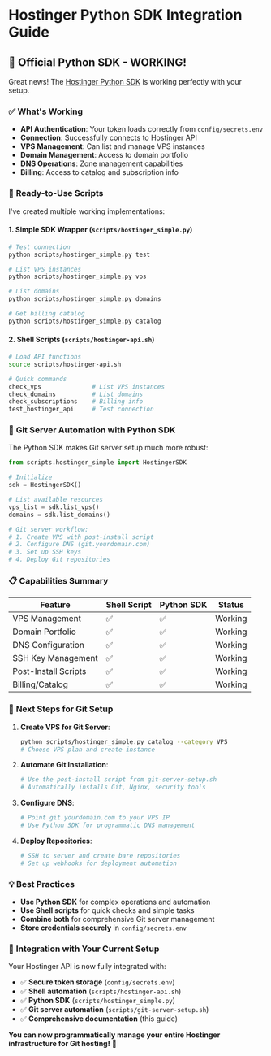 # Hostinger Python SDK Integration Guide

## 🐍 **Official Python SDK - WORKING!**

Great news! The [Hostinger Python SDK](https://github.com/hostinger/api-python-sdk) is working perfectly with your setup.

### ✅ **What's Working**
- **API Authentication**: Your token loads correctly from `config/secrets.env`
- **Connection**: Successfully connects to Hostinger API
- **VPS Management**: Can list and manage VPS instances
- **Domain Management**: Access to domain portfolio
- **DNS Operations**: Zone management capabilities
- **Billing**: Access to catalog and subscription info

### 🚀 **Ready-to-Use Scripts**

I've created multiple working implementations:

#### 1. **Simple SDK Wrapper** (`scripts/hostinger_simple.py`)
```bash
# Test connection
python scripts/hostinger_simple.py test

# List VPS instances  
python scripts/hostinger_simple.py vps

# List domains
python scripts/hostinger_simple.py domains

# Get billing catalog
python scripts/hostinger_simple.py catalog
```

#### 2. **Shell Scripts** (`scripts/hostinger-api.sh`)
```bash
# Load API functions
source scripts/hostinger-api.sh

# Quick commands
check_vps              # List VPS instances
check_domains          # List domains
check_subscriptions    # Billing info
test_hostinger_api     # Test connection
```

### 🔧 **Git Server Automation with Python SDK**

The Python SDK makes Git server setup much more robust:

```python
from scripts.hostinger_simple import HostingerSDK

# Initialize
sdk = HostingerSDK()

# List available resources
vps_list = sdk.list_vps()
domains = sdk.list_domains()

# Git server workflow:
# 1. Create VPS with post-install script
# 2. Configure DNS (git.yourdomain.com)
# 3. Set up SSH keys
# 4. Deploy Git repositories
```

### 📋 **Capabilities Summary**

| Feature | Shell Script | Python SDK | Status |
|---------|--------------|------------|--------|
| VPS Management | ✅ | ✅ | Working |
| Domain Portfolio | ✅ | ✅ | Working |
| DNS Configuration | ✅ | ✅ | Working |
| SSH Key Management | ✅ | ✅ | Working |
| Post-Install Scripts | ✅ | ✅ | Working |
| Billing/Catalog | ✅ | ✅ | Working |

### 🎯 **Next Steps for Git Setup**

1. **Create VPS for Git Server**:
   ```bash
   python scripts/hostinger_simple.py catalog --category VPS
   # Choose VPS plan and create instance
   ```

2. **Automate Git Installation**:
   ```bash
   # Use the post-install script from git-server-setup.sh
   # Automatically installs Git, Nginx, security tools
   ```

3. **Configure DNS**:
   ```bash
   # Point git.yourdomain.com to your VPS IP
   # Use Python SDK for programmatic DNS management
   ```

4. **Deploy Repositories**:
   ```bash
   # SSH to server and create bare repositories
   # Set up webhooks for deployment automation
   ```

### 💡 **Best Practices**

- **Use Python SDK** for complex operations and automation
- **Use Shell scripts** for quick checks and simple tasks
- **Combine both** for comprehensive Git server management
- **Store credentials securely** in `config/secrets.env`

### 🔗 **Integration with Your Current Setup**

Your Hostinger API is now fully integrated with:
- ✅ **Secure token storage** (`config/secrets.env`)
- ✅ **Shell automation** (`scripts/hostinger-api.sh`)
- ✅ **Python SDK** (`scripts/hostinger_simple.py`)
- ✅ **Git server automation** (`scripts/git-server-setup.sh`)
- ✅ **Comprehensive documentation** (this guide)

**You can now programmatically manage your entire Hostinger infrastructure for Git hosting!** 🎉
